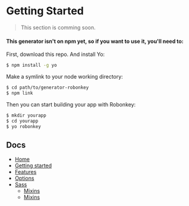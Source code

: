 # Getting Started

> This section is comming soon.


#### This generator isn't on npm yet, so if you want to use it, you'll need to:

First, download this repo. And install Yo:

```sh
$ npm install -g yo
```

Make a symlink to your node working directory:

```sh
$ cd path/to/generator-robonkey
$ npm link
```

Then you can start building your app with Robonkey:

```sh
$ mkdir yourapp
$ cd yourapp
$ yo robonkey
```

## Docs

- [Home](/README.md)
- [Getting started](/docs/README.md)
- [Features](/docs/features.md)
- [Options](/docs/options.md)
- [Sass](/docs/sass/sass.md)
	- [Mixins](/docs/sass/mixins.md)
	- [Mixins](/docs/sass/mixins.md)
